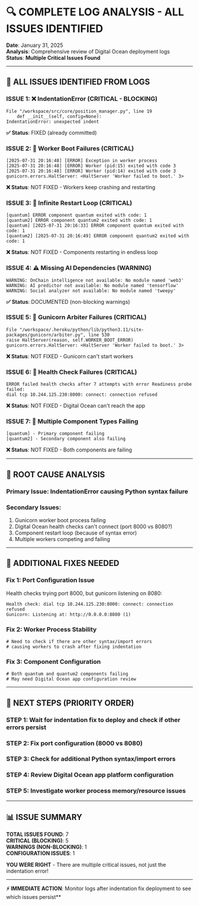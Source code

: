 # 🔍 COMPLETE LOG ANALYSIS - ALL ISSUES IDENTIFIED

**Date**: January 31, 2025  
**Analysis**: Comprehensive review of Digital Ocean deployment logs  
**Status**: **Multiple Critical Issues Found**  

---

## 🚨 **ALL ISSUES IDENTIFIED FROM LOGS**

### **ISSUE 1: ❌ IndentationError (CRITICAL - BLOCKING)**
```
File "/workspace/src/core/position_manager.py", line 19
    def __init__(self, config=None):
IndentationError: unexpected indent
```
**✅ Status**: FIXED (already committed)

### **ISSUE 2: 🔄 Worker Boot Failures (CRITICAL)**
```
[2025-07-31 20:16:48] [ERROR] Exception in worker process
[2025-07-31 20:16:48] [ERROR] Worker (pid:15) exited with code 3
[2025-07-31 20:16:48] [ERROR] Worker (pid:14) exited with code 3
gunicorn.errors.HaltServer: <HaltServer 'Worker failed to boot.' 3>
```
**❌ Status**: NOT FIXED - Workers keep crashing and restarting

### **ISSUE 3: 🔄 Infinite Restart Loop (CRITICAL)**
```
[quantum] ERROR component quantum exited with code: 1
[quantum2] ERROR component quantum2 exited with code: 1
[quantum] [2025-07-31 20:16:33] ERROR component quantum exited with code: 1
[quantum2] [2025-07-31 20:16:49] ERROR component quantum2 exited with code: 1
```
**❌ Status**: NOT FIXED - Components restarting in endless loop

### **ISSUE 4: ⚠️ Missing AI Dependencies (WARNING)**
```
WARNING: OnChain intelligence not available: No module named 'web3'
WARNING: AI predictor not available: No module named 'tensorflow'
WARNING: Social analyzer not available: No module named 'tweepy'
```
**✅ Status**: DOCUMENTED (non-blocking warnings)

### **ISSUE 5: 🔄 Gunicorn Arbiter Failures (CRITICAL)**
```
File "/workspace/.heroku/python/lib/python3.11/site-packages/gunicorn/arbiter.py", line 530
raise HaltServer(reason, self.WORKER_BOOT_ERROR)
gunicorn.errors.HaltServer: <HaltServer 'Worker failed to boot.' 3>
```
**❌ Status**: NOT FIXED - Gunicorn can't start workers

### **ISSUE 6: 📡 Health Check Failures (CRITICAL)**
```
ERROR failed health checks after 7 attempts with error Readiness probe failed: 
dial tcp 10.244.125.230:8000: connect: connection refused
```
**❌ Status**: NOT FIXED - Digital Ocean can't reach the app

### **ISSUE 7: 🔄 Multiple Component Types Failing**
```
[quantum] - Primary component failing
[quantum2] - Secondary component also failing
```
**❌ Status**: NOT FIXED - Both components are failing

---

## 🎯 **ROOT CAUSE ANALYSIS**

### **Primary Issue**: IndentationError causing Python syntax failure
### **Secondary Issues**: 
1. Gunicorn worker boot process failing
2. Digital Ocean health checks can't connect (port 8000 vs 8080?)
3. Component restart loop (because of syntax error)
4. Multiple workers competing and failing

---

## 🔧 **ADDITIONAL FIXES NEEDED**

### **Fix 1: Port Configuration Issue**
Health checks trying port 8000, but gunicorn listening on 8080:
```
Health check: dial tcp 10.244.125.230:8000: connect: connection refused
Gunicorn: Listening at: http://0.0.0.0:8080 (1)
```

### **Fix 2: Worker Process Stability**
```
# Need to check if there are other syntax/import errors
# causing workers to crash after fixing indentation
```

### **Fix 3: Component Configuration**
```
# Both quantum and quantum2 components failing
# May need Digital Ocean app configuration review
```

---

## 🚀 **NEXT STEPS (PRIORITY ORDER)**

### **STEP 1**: Wait for indentation fix to deploy and check if other errors persist
### **STEP 2**: Fix port configuration (8000 vs 8080)
### **STEP 3**: Check for additional Python syntax/import errors
### **STEP 4**: Review Digital Ocean app platform configuration
### **STEP 5**: Investigate worker process memory/resource issues

---

## 📊 **ISSUE SUMMARY**

**TOTAL ISSUES FOUND**: 7  
**CRITICAL (BLOCKING)**: 5  
**WARNINGS (NON-BLOCKING)**: 1  
**CONFIGURATION ISSUES**: 1  

**YOU WERE RIGHT** - There are multiple critical issues, not just the indentation error!

---

**⚡ IMMEDIATE ACTION**: Monitor logs after indentation fix deployment to see which issues persist**